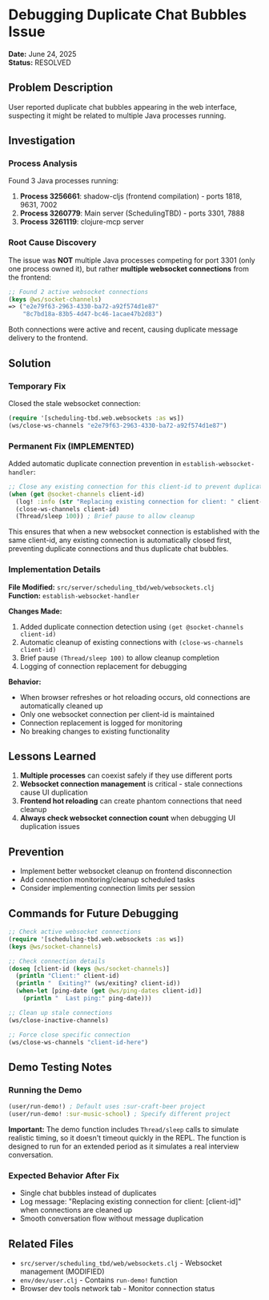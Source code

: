 # Debugging Duplicate Chat Bubbles Issue

**Date:** June 24, 2025  
**Status:** RESOLVED

## Problem Description

User reported duplicate chat bubbles appearing in the web interface, suspecting it might be related to multiple Java processes running.

## Investigation

### Process Analysis
Found 3 Java processes running:
1. **Process 3256661**: shadow-cljs (frontend compilation) - ports 1818, 9631, 7002
2. **Process 3260779**: Main server (SchedulingTBD) - ports 3301, 7888 
3. **Process 3261119**: clojure-mcp server

### Root Cause Discovery
The issue was **NOT** multiple Java processes competing for port 3301 (only one process owned it), but rather **multiple websocket connections** from the frontend:

```clojure
;; Found 2 active websocket connections
(keys @ws/socket-channels)
=> ("e2e79f63-2963-4330-ba72-a92f574d1e87"
    "8c7bd18a-83b5-4d47-bc46-1acae47b2d83")
```

Both connections were active and recent, causing duplicate message delivery to the frontend.

## Solution

### Temporary Fix
Closed the stale websocket connection:

```clojure
(require '[scheduling-tbd.web.websockets :as ws])
(ws/close-ws-channels "e2e79f63-2963-4330-ba72-a92f574d1e87")
```

### Permanent Fix (IMPLEMENTED)
Added automatic duplicate connection prevention in `establish-websocket-handler`:

```clojure
;; Close any existing connection for this client-id to prevent duplicates
(when (get @socket-channels client-id)
  (log! :info (str "Replacing existing connection for client: " client-id))
  (close-ws-channels client-id)
  (Thread/sleep 100)) ; Brief pause to allow cleanup
```

This ensures that when a new websocket connection is established with the same client-id, any existing connection is automatically closed first, preventing duplicate connections and thus duplicate chat bubbles.

### Implementation Details

**File Modified:** `src/server/scheduling_tbd/web/websockets.clj`  
**Function:** `establish-websocket-handler`

**Changes Made:**
1. Added duplicate connection detection using `(get @socket-channels client-id)`
2. Automatic cleanup of existing connections with `(close-ws-channels client-id)`
3. Brief pause `(Thread/sleep 100)` to allow cleanup completion
4. Logging of connection replacement for debugging

**Behavior:**
- When browser refreshes or hot reloading occurs, old connections are automatically cleaned up
- Only one websocket connection per client-id is maintained
- Connection replacement is logged for monitoring
- No breaking changes to existing functionality

## Lessons Learned

1. **Multiple processes** can coexist safely if they use different ports
2. **Websocket connection management** is critical - stale connections cause UI duplication
3. **Frontend hot reloading** can create phantom connections that need cleanup
4. **Always check websocket connection count** when debugging UI duplication issues

## Prevention

- Implement better websocket cleanup on frontend disconnection
- Add connection monitoring/cleanup scheduled tasks
- Consider implementing connection limits per session

## Commands for Future Debugging

```clojure
;; Check active websocket connections
(require '[scheduling-tbd.web.websockets :as ws])
(keys @ws/socket-channels)

;; Check connection details
(doseq [client-id (keys @ws/socket-channels)]
  (println "Client:" client-id)
  (println "  Exiting?" (ws/exiting? client-id))
  (when-let [ping-date (get @ws/ping-dates client-id)]
    (println "  Last ping:" ping-date)))

;; Clean up stale connections
(ws/close-inactive-channels)

;; Force close specific connection
(ws/close-ws-channels "client-id-here")
```

## Demo Testing Notes

### Running the Demo
```clojure
(user/run-demo!) ; Default uses :sur-craft-beer project
(user/run-demo! :sur-music-school) ; Specify different project
```

**Important:** The demo function includes `Thread/sleep` calls to simulate realistic timing, so it doesn't timeout quickly in the REPL. The function is designed to run for an extended period as it simulates a real interview conversation.

### Expected Behavior After Fix
- Single chat bubbles instead of duplicates
- Log message: "Replacing existing connection for client: [client-id]" when connections are cleaned up
- Smooth conversation flow without message duplication

## Related Files
- `src/server/scheduling_tbd/web/websockets.clj` - Websocket management (MODIFIED)
- `env/dev/user.clj` - Contains `run-demo!` function
- Browser dev tools network tab - Monitor connection status
